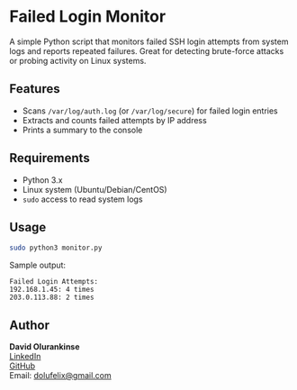 # Failed Login Monitor

A simple Python script that monitors failed SSH login attempts from system logs and reports repeated failures. Great for detecting brute-force attacks or probing activity on Linux systems.

## Features

- Scans `/var/log/auth.log` (or `/var/log/secure`) for failed login entries
- Extracts and counts failed attempts by IP address
- Prints a summary to the console

## Requirements

- Python 3.x
- Linux system (Ubuntu/Debian/CentOS)
- `sudo` access to read system logs

## Usage

```bash
sudo python3 monitor.py

```

Sample output:
```
Failed Login Attempts:
192.168.1.45: 4 times
203.0.113.88: 2 times
```


## Author

**David Olurankinse**  
[LinkedIn](https://www.linkedin.com/in/david-olurankinse-98210122b)  
[GitHub](https://github.com/David-Olurankinse)  
Email: dolufelix@gmail.com  
